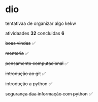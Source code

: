# dio
 tentativaa de organizar algo kekw



 atividaades **32**
 concluidas **6** 

 <p><s>boas vindas</s>  ✅ </p> 
 <p><s>mentoria</s> ✅ </p> 
 <p><s>pensamento computacional</s>  ✅</p> 
 <p><s>introdução ao git</s>  ✅ </p> 
 <p><s>introdução a python</s>  ✅</p> 
 <p><s>segurança daa informação com python</s> ✅</p> 